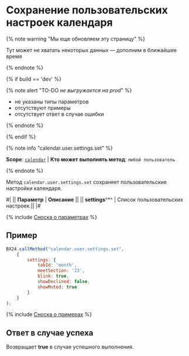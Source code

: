 # Сохранение пользовательских настроек календаря

{% note warning "Мы еще обновляем эту страницу" %}

Тут может не хватать некоторых данных — дополним в ближайшее время

{% endnote %}

{% if build == 'dev' %}

{% note alert "TO-DO _не выгружается на prod_" %}

- не указаны типы параметров
- отсутствуют примеры
- отсутствует ответ в случае ошибки

{% endnote %}

{% endif %}

{% note info "calendar.user.settings.set" %}

**Scope**: [`calendar`](../scopes/permissions.md) | **Кто может выполнять метод**: `любой пользователь`

{% endnote %}

Метод `calendar.user.settings.set` сохраняет пользовательские настройки календаря.

#|
|| **Параметр** | **Описание** ||
|| **settings**^*^ | Список пользовательских настроек.||
|#

{% include [Сноска о параметрах](../../_includes/required.md) %}

## Пример

```js
BX24.callMethod("calendar.user.settings.set",
    {
        settings: {
            tabId: 'month',
            meetSection: '23',
            blink: true,
            showDeclined: false,
            showMuted: true
        }
    }
);
```

{% include [Сноска о примерах](../../_includes/examples.md) %}

## Ответ в случае успеха

Возвращает **true** в случае успешного выполнения.